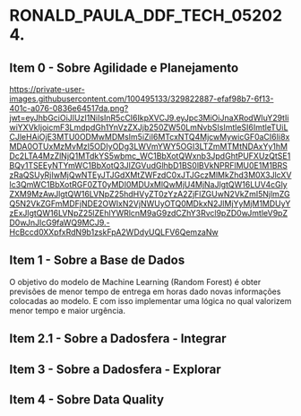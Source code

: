 # RONALD_PAULA_DDF_TECH_052024.
## Item 0 - Sobre Agilidade e Planejamento
https://private-user-images.githubusercontent.com/100495133/329822887-efaf98b7-6f13-401c-a076-0836e64517da.png?jwt=eyJhbGciOiJIUzI1NiIsInR5cCI6IkpXVCJ9.eyJpc3MiOiJnaXRodWIuY29tIiwiYXVkIjoicmF3LmdpdGh1YnVzZXJjb250ZW50LmNvbSIsImtleSI6ImtleTUiLCJleHAiOjE3MTU0ODMwMDMsIm5iZiI6MTcxNTQ4MjcwMywicGF0aCI6Ii8xMDA0OTUxMzMvMzI5ODIyODg3LWVmYWY5OGI3LTZmMTMtNDAxYy1hMDc2LTA4MzZlNjQ1MTdkYS5wbmc_WC1BbXotQWxnb3JpdGhtPUFXUzQtSE1BQy1TSEEyNTYmWC1BbXotQ3JlZGVudGlhbD1BS0lBVkNPRFlMU0E1M1BRSzRaQSUyRjIwMjQwNTEyJTJGdXMtZWFzdC0xJTJGczMlMkZhd3M0X3JlcXVlc3QmWC1BbXotRGF0ZT0yMDI0MDUxMlQwMjU4MjNaJlgtQW16LUV4cGlyZXM9MzAwJlgtQW16LVNpZ25hdHVyZT0zYzA2ZjFlZGUwN2VkZmI5NjlmZGQ5N2VkZGFmMDFjNDE2OWIxN2VjNWUyOTQ0MDkxN2JlMjYyMjM1MDUyYzExJlgtQW16LVNpZ25lZEhlYWRlcnM9aG9zdCZhY3Rvcl9pZD0wJmtleV9pZD0wJnJlcG9faWQ9MCJ9.-HcBccd0XXpfxRdN9b1zskFpA2WDdyUQLFV6QemzaNw
## Item 1 - Sobre a Base de Dados
O objetivo do modelo de Machine Learning (Random Forest) é obter previsões de menor tempo de entrega em horas dado novas informações colocadas ao modelo. E com isso implementar uma lógica no qual valorizem menor tempo e maior urgência.
## Item  2.1 - Sobre a Dadosfera - Integrar
## Item  3 - Sobre a Dadosfera - Explorar
## Item 4 - Sobre Data Quality
